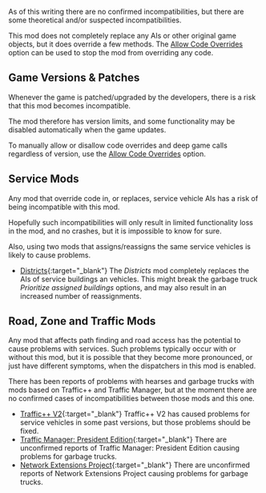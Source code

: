 As of this writing there are no confirmed incompatibilities, but there are some theoretical and/or suspected incompatibilities.

This mod does not completely replace any AIs or other original game objects, but it does override a few methods.
The [Allow Code Overrides](OptionsAdvanced.html#ReflectionAllowance) option can be used to stop the mod from overriding any code.

## Game Versions & Patches

Whenever the game is patched/upgraded by the developers, there is a risk that this mod becomes incompatible.

The mod therefore has version limits, and some functionality may be disabled automatically when the game updates.

To manually allow or disallow code overrides and deep game calls regardless of version, use the [Allow Code Overrides](OptionsAdvanced.html#ReflectionAllowance) option.

## Service Mods

Any mod that override code in, or replaces, service vehicle AIs has a risk of being incompatible with this mod.

Hopefully such incompatibilities will only result in limited functionality loss in the mod, and no crashes, but it is impossible to know for sure.

Also, using two mods that assigns/reassigns the same service vehicles is likely to cause problems.

- [Districts](http://steamcommunity.com/sharedfiles/filedetails/?id=649522495){:target="_blank"}
  The *Districts* mod completely replaces the AIs of service buildings an vehicles. 
  This might break the garbage truck *Prioritize assigned buildings* options, and may also result in an increased number of reassignments.   

## Road, Zone and Traffic Mods 

Any mod that affects path finding and road access has the potential to cause problems with services. Such problems typically occur with or without this mod, but it is possible that they become more pronounced, or just have different symptoms, when the dispatchers in this mod is enabled.

There has been reports of problems with hearses and garbage trucks with mods based on Traffic++ and Traffic Manager, but at the moment there are no confirmed cases of incompatibilities between those mods and this one.

- [Traffic++ V2](http://steamcommunity.com/sharedfiles/filedetails/?id=626024868){:target="_blank"}
  Traffic++ V2 has caused problems for service vehicles in some past versions, but those problems should be fixed.
- [Traffic Manager: President Edition](http://steamcommunity.com/sharedfiles/filedetails/?id=583429740){:target="_blank"}
  There are unconfirmed reports of Traffic Manager: President Edition causing problems for garbage trucks.
- [Network Extensions Project](http://steamcommunity.com/sharedfiles/filedetails/?id=478820060){:target="_blank"}
  There are unconfirmed reports of Network Extensions Project causing problems for garbage trucks.
